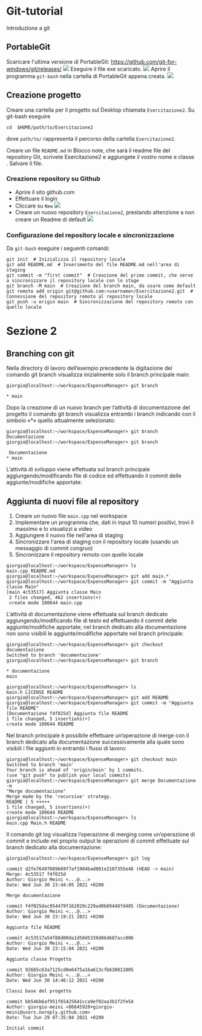 # Git-tutorial
Introduzione a git

## PortableGit
Scaricare l'ultima versione di PortableGit: https://github.com/git-for-windows/git/releases/
![](PortableGit.png)
Eseguire il file exe scaricato.
![](exe.png)
Aprire il programma `git-bash` nella cartella di PortableGit appena creata.
![](git-bash.png)

## Creazione progetto
Creare una cartella per il progetto sul Desktop chiamata `Esercitazione2`.
Su git-bash eseguire
```
cd  $HOME/path/to/Esercitazione2
```
dove `path/to/` rappresenta il percorso della cartella `Esercitazione2`.

Creare un file `README.md` in Blocco note, che sarà il readme file del repository Git, scrivete Esercitazione2 e aggiungete il vostro nome e classe .
Salvare il file.

### Creazione repository su Github
- Aprire il sito github.com
- Effettuare il login
- Cliccare su `New` ![](newRepo.png)
- Creare un nuovo repository `Esercitazione2`, prestando attenzione a non creare un Readme di default ![](repo.png)

### Configurazione del repository locale e sincronizzazione
Da `git-bash` eseguire i seguenti comandi:
```
git init  # Inizializza il repository locale
git add README.md  # Inserimento del file README.md nell'area di staging
git commit -m "first commit"  # Creazione del primo commit, che serve a sincronizzare il repository locale con lo stage
git branch -M main  # Creazione del branch main, da usare come default
git remote add origin git@github.com:<username>/Esercitazione2.git  # Connessione del repository remoto al repository locale
git push -u origin main  # Sincronizzazione del repository remoto con quello locale
```

# Sezione 2
## Branching con git
Nella directory di lavoro dell’esempio precedente la digitazione del comando git branch visualizza inizialmente solo il branch principale main:
```
giorgio@localhost:~/workspace/ExpenseManager> git branch

* main
```
Dopo la creazione di un nuovo branch per l’attività di documentazione del progetto il comando git branch visualizza entrambi i branch indicando con il simbolo «*» quello attualmente selezionato:
```
giorgio@localhost:~/workspace/ExpenseManager> git branch Documentazione
giorgio@localhost:~/workspace/ExpenseManager> git branch

 Documentazione
* main
```
L’attività di sviluppo viene effettuata sul branch principale aggiungendo/modificando file di codice ed effettuando il commit delle aggiunte/modifiche apportate:
## Aggiunta di nuovi file al repository
1. Creare un nuovo file `main.cpp` nel workspace
2. Implementare un programma che, dati in input 10 numeri positivi, trovi il massimo e lo visualizzi a video
3. Aggiungere il nuovo file nell'area di staging
4. Sincronizzare l'area di staging con il repository locale (usando un messaggio di commit congruo)
5. Sincronizzare il repository remoto con quello locale
```
giorgio@localhost:~/workspace/ExpenseManager> ls
main.cpp README.md
giorgio@localhost:~/workspace/ExpenseManager> git add main.*
giorgio@localhost:~/workspace/ExpenseManager> git commit -m "Aggiunta classe Main"
[main 4c53517] Aggiunta classe Main
 2 files changed, 462 insertions(+)
 create mode 100644 main.cpp
 ```

 L’attività di documentazione viene effettuata sul branch dedicato aggiungendo/modificando file di testo ed effettuando il commit delle aggiunte/modifiche apportate; nel branch dedicato alla documentazione non sono visibili le aggiunte/modifiche apportate nel branch principale:
 ```
giorgio@localhost:~/workspace/ExpenseManager> git checkout documentazione
Switched to branch 'documentazione'
giorgio@localhost:~/workspace/ExpenseManager> git branch

* documentazione
 main

giorgio@localhost:~/workspace/ExpenseManager> ls
main.h LICENSE README
giorgio@localhost:~/workspace/ExpenseManager> git add README
giorgio@localhost:~/workspace/ExpenseManager> git commit -m "Aggiunta file README"
[Documentazione f4f025d] Aggiunta file README
 1 file changed, 5 insertions(+)
 create mode 100644 README
  ```
Nel branch principale è possibile effettuare un’operazione di merge con il branch dedicato alla documentazione successivamente alla quale sono visibili i file aggiunti in entrambi i flussi di lavoro:
 ```
giorgio@localhost:~/workspace/ExpenseManager> git checkout main
Switched to branch 'main'
Your branch is ahead of 'origin/main' by 1 commits.
 (use "git push" to publish your local commits)
 giorgio@localhost:~/workspace/ExpenseManager> git merge Documentazione -m
"Merge documentazione"
Merge made by the 'recursive' strategy.
 README | 5 +++++
 1 file changed, 5 insertions(+)
 create mode 100644 README
giorgio@localhost:~/workspace/ExpenseManager> ls
main.cpp Main.h README
```

Il comando git log visualizza l’operazione di merging come un’operazione di commit e include nel proprio output le operazioni di commit effettuate sul branch dedicato alla documentazione:
 ```
giorgio@localhost:~/workspace/ExpenseManager> git log

commit d2fe76497089669f7af1904bad001e2107355e46 (HEAD -> main)
Merge: 4c53517 f4f025d
Author: Giorgio Meini <...@...>
Date: Wed Jun 30 23:44:05 2021 +0200

 Merge documentazione

commit f4f025dac954479f162020c229ad0b89448fd485 (Documentazione)
Author: Giorgio Meini <...@...>
Date: Wed Jun 30 23:19:21 2021 +0200

 Aggiunta file README

 commit 4c53517a54f88d00da1d50d5339d86d687acc006
Author: Giorgio Meini <...@...>
Date: Wed Jun 30 23:15:04 2021 +0200

 Aggiunta classe Progetto

commit 92665c63a7125cd0e6475a16a613cfb630011005
Author: Giorgio Meini <...@...>
Date: Wed Jun 30 14:46:12 2021 +0200

 Classi base del progetto

commit bb546b6af951f65425641cca9ef02aa3b1f2fe54
Author: giorgio-meini <86645920+giorgio-meini@users.noreply.github.com>
Date: Tue Jun 29 07:35:04 2021 +0200

 Initial commit
```
